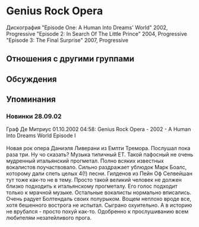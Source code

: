# Genius Rock Opera

Дискография
"Episode One: A Human Into Dreams' World" 2002, Progressive
"Episode 2: In Search Of The Little Prince" 2004, Progressive
"Episode 3: The Final Surprise" 2007, Progressive

## Отношения с другими группами


## Обсуждения


## Упоминания

### Новинки 28.09.02

Граф Де Митриус 01.10.2002 04:58:
Genius Rock Opera - 2002 - A Human Into Dreams World Episode I<BR><BR>Новая рок опера Даниэля Ливерани из Емпти Тремора. Послушал пока раза три. Ну чо сказать? Музыка типичный ЕТ. Такой пафосный не очень мудренный итальянский прогметал. Полно всяких известных вокалистов поучаствовало. Сильно раздражает ублюдок Марк Боалс, которому дали спеть целых 4(!) песни. Гилденов из Пейн Оф Селвейшан тут тоже как-то не в тему. Просто такой великий человек не должен близко подходить к итальянскому прогметалу. Его голос подходит только к мрачной музыке. Остальные вокалисты нормально вписались. Очень радует Болтендаль своих полурыком. Вощем неплохо вроде все, хотя бешенного вострога не испытал. Сыграно охуительно. А в историю не врубался - просто похуй как-то. Одобренно к прослушиванию всем любителям незатейливого прога.

